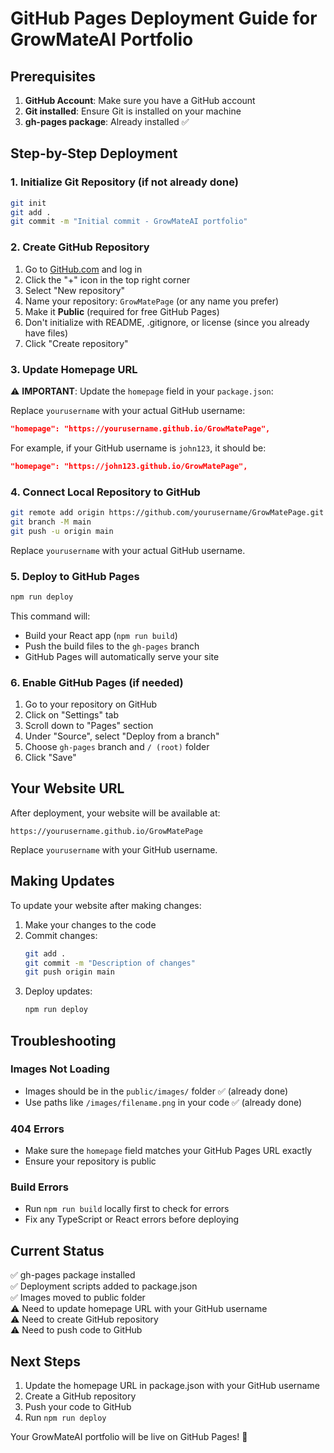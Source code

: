 # GitHub Pages Deployment Guide for GrowMateAI Portfolio

## Prerequisites

1. **GitHub Account**: Make sure you have a GitHub account
2. **Git installed**: Ensure Git is installed on your machine
3. **gh-pages package**: Already installed ✅

## Step-by-Step Deployment

### 1. Initialize Git Repository (if not already done)

```bash
git init
git add .
git commit -m "Initial commit - GrowMateAI portfolio"
```

### 2. Create GitHub Repository

1. Go to [GitHub.com](https://github.com) and log in
2. Click the "+" icon in the top right corner
3. Select "New repository"
4. Name your repository: `GrowMatePage` (or any name you prefer)
5. Make it **Public** (required for free GitHub Pages)
6. Don't initialize with README, .gitignore, or license (since you already have files)
7. Click "Create repository"

### 3. Update Homepage URL

⚠️ **IMPORTANT**: Update the `homepage` field in your `package.json`:

Replace `yourusername` with your actual GitHub username:
```json
"homepage": "https://yourusername.github.io/GrowMatePage",
```

For example, if your GitHub username is `john123`, it should be:
```json
"homepage": "https://john123.github.io/GrowMatePage",
```

### 4. Connect Local Repository to GitHub

```bash
git remote add origin https://github.com/yourusername/GrowMatePage.git
git branch -M main
git push -u origin main
```

Replace `yourusername` with your actual GitHub username.

### 5. Deploy to GitHub Pages

```bash
npm run deploy
```

This command will:
- Build your React app (`npm run build`)
- Push the build files to the `gh-pages` branch
- GitHub Pages will automatically serve your site

### 6. Enable GitHub Pages (if needed)

1. Go to your repository on GitHub
2. Click on "Settings" tab
3. Scroll down to "Pages" section
4. Under "Source", select "Deploy from a branch"
5. Choose `gh-pages` branch and `/ (root)` folder
6. Click "Save"

## Your Website URL

After deployment, your website will be available at:
```
https://yourusername.github.io/GrowMatePage
```

Replace `yourusername` with your GitHub username.

## Making Updates

To update your website after making changes:

1. Make your changes to the code
2. Commit changes:
   ```bash
   git add .
   git commit -m "Description of changes"
   git push origin main
   ```
3. Deploy updates:
   ```bash
   npm run deploy
   ```

## Troubleshooting

### Images Not Loading
- Images should be in the `public/images/` folder ✅ (already done)
- Use paths like `/images/filename.png` in your code ✅ (already done)

### 404 Errors
- Make sure the `homepage` field matches your GitHub Pages URL exactly
- Ensure your repository is public

### Build Errors
- Run `npm run build` locally first to check for errors
- Fix any TypeScript or React errors before deploying

## Current Status

✅ gh-pages package installed  
✅ Deployment scripts added to package.json  
✅ Images moved to public folder  
⚠️ Need to update homepage URL with your GitHub username  
⚠️ Need to create GitHub repository  
⚠️ Need to push code to GitHub  

## Next Steps

1. Update the homepage URL in package.json with your GitHub username
2. Create a GitHub repository
3. Push your code to GitHub
4. Run `npm run deploy`

Your GrowMateAI portfolio will be live on GitHub Pages! 🚀
